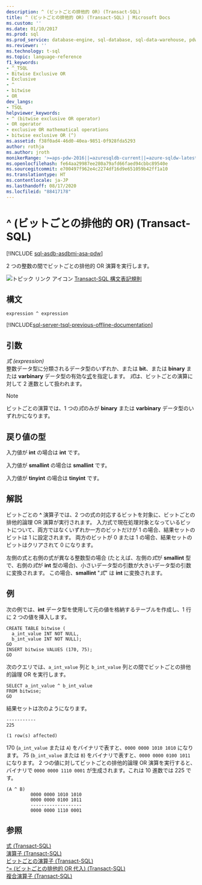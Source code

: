 ```yaml
---
description: ^ (ビットごとの排他的 OR) (Transact-SQL)
title: ^ (ビットごとの排他的 OR) (Transact-SQL) | Microsoft Docs
ms.custom: ''
ms.date: 01/10/2017
ms.prod: sql
ms.prod_service: database-engine, sql-database, sql-data-warehouse, pdw
ms.reviewer: ''
ms.technology: t-sql
ms.topic: language-reference
f1_keywords:
- ^_TSQL
- Bitwise Exclusive OR
- Exclusive
- ^
- bitwise
- OR
dev_langs:
- TSQL
helpviewer_keywords:
- ^ (bitwise exclusive OR operator)
- OR operator
- exclusive OR mathematical operations
- bitwise exclusive OR (^)
ms.assetid: f38f0ad4-46d0-40ea-9851-0f928fda5293
author: rothja
ms.author: jroth
monikerRange: '>=aps-pdw-2016||=azuresqldb-current||=azure-sqldw-latest||>=sql-server-2016||=sqlallproducts-allversions||>=sql-server-linux-2017||=azuresqldb-mi-current'
ms.openlocfilehash: fe64aa29987ee280a79afd66faed94cbbc89540e
ms.sourcegitcommit: e700497f962e4c2274df16d9e651059b42ff1a10
ms.translationtype: HT
ms.contentlocale: ja-JP
ms.lasthandoff: 08/17/2020
ms.locfileid: "88417178"
---
```

# <a name="-bitwise-exclusive-or-transact-sql"></a>^ (ビットごとの排他的 OR) (Transact-SQL)
[!INCLUDE [sql-asdb-asdbmi-asa-pdw](../../includes/applies-to-version/sql-asdb-asdbmi-asa-pdw.md)]

  2 つの整数の間でビットごとの排他的 OR 演算を実行します。  
  
 ![トピック リンク アイコン](../../database-engine/configure-windows/media/topic-link.gif "トピック リンク アイコン") [Transact-SQL 構文表記規則](../../t-sql/language-elements/transact-sql-syntax-conventions-transact-sql.md)  
  
## <a name="syntax"></a>構文  
  
```  
expression ^ expression  
```  
  
[!INCLUDE[sql-server-tsql-previous-offline-documentation](../../includes/sql-server-tsql-previous-offline-documentation.md)]

## <a name="arguments"></a>引数
 *式 (expression)*  
 整数データ型に分類されるデータ型のいずれか、または **bit**、または **binary** または **varbinary** データ型の有効な[式](../../t-sql/language-elements/expressions-transact-sql.md)を指定します。 *式*は、ビットごとの演算に対して 2 進数として扱われます。  
  
> [!NOTE]  
>  ビットごとの演算では、1 つの*式*のみが **binary** または **varbinary** データ型のいずれかになります。  
  
## <a name="result-types"></a>戻り値の型  
 入力値が **int** の場合は **int** です。  
  
 入力値が **smallint** の場合は **smallint** です。  
  
 入力値が **tinyint** の場合は **tinyint** です。  
  
## <a name="remarks"></a>解説  
 ビットごとの **^** 演算子では、2 つの式の対応するビットを対象に、ビットごとの排他的論理 OR 演算が実行されます。 入力式で現在処理対象となっているビットについて、両方ではなくいずれか一方のビットだけが 1 の場合、結果セットのビットは 1 に設定されます。 両方のビットが 0 または 1 の場合、結果セットのビットはクリアされて 0 になります。  
  
 左側の式と右側の式が異なる整数型の場合 (たとえば、左側の*式*が **smallint** 型で、右側の*式*が **int** 型の場合)、小さいデータ型の引数が大きいデータ型の引数に変換されます。 この場合、**smallint** "_式_" は **int** に変換されます。  
  
## <a name="examples"></a>例  
 次の例では、**int** データ型を使用して元の値を格納するテーブルを作成し、1 行に 2 つの値を挿入します。  
  
```  
CREATE TABLE bitwise (   
  a_int_value INT NOT NULL,  
  b_int_value INT NOT NULL);
GO  
INSERT bitwise VALUES (170, 75);  
GO  
```  
  
 次のクエリでは、`a_int_value` 列と `b_int_value` 列との間でビットごとの排他的論理 OR を実行します。  
  
```  
SELECT a_int_value ^ b_int_value  
FROM bitwise;  
GO  
```  
  
 結果セットは次のようになります。  
  
```  
-----------   
225           
  
(1 row(s) affected)  
```  
  
 170 (`a_int_value` または `A`) をバイナリで表すと、`0000 0000 1010 1010` になります。 75 (`b_int_value` または `B`) をバイナリで表すと、`0000 0000 0100 1011` になります。 2 つの値に対してビットごとの排他的論理 OR 演算を実行すると、バイナリで `0000 0000 1110 0001` が生成されます。これは 10 進数では 225 です。  
  
```  
(A ^ B)     
         0000 0000 1010 1010  
         0000 0000 0100 1011  
         -------------------  
         0000 0000 1110 0001  
```  
  

  
## <a name="see-also"></a>参照  
 [式 &#40;Transact-SQL&#41;](../../t-sql/language-elements/expressions-transact-sql.md)   
 [演算子 &#40;Transact-SQL&#41;](../../t-sql/language-elements/operators-transact-sql.md)   
 [ビットごとの演算子 &#40;Transact-SQL&#41;](../../t-sql/language-elements/bitwise-operators-transact-sql.md)   
 [^= &#40;ビットごとの排他的 OR 代入&#41; &#40;Transact-SQL&#41;](../../t-sql/language-elements/bitwise-exclusive-or-equals-transact-sql.md)   
 [複合演算子 &#40;Transact-SQL&#41;](../../t-sql/language-elements/compound-operators-transact-sql.md)  
  
  



